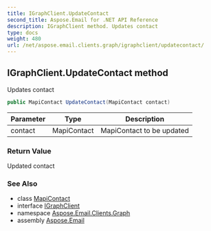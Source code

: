 ```yaml
---
title: IGraphClient.UpdateContact
second_title: Aspose.Email for .NET API Reference
description: IGraphClient method. Updates contact
type: docs
weight: 480
url: /net/aspose.email.clients.graph/igraphclient/updatecontact/
---
```

## IGraphClient.UpdateContact method

Updates contact

```csharp
public MapiContact UpdateContact(MapiContact contact)
```

| Parameter | Type | Description |
| --- | --- | --- |
| contact | MapiContact | MapiContact to be updated |

### Return Value

Updated contact

### See Also

* class [MapiContact](../../../aspose.email.mapi/mapicontact/)
* interface [IGraphClient](../)
* namespace [Aspose.Email.Clients.Graph](../../igraphclient/)
* assembly [Aspose.Email](../../../)


